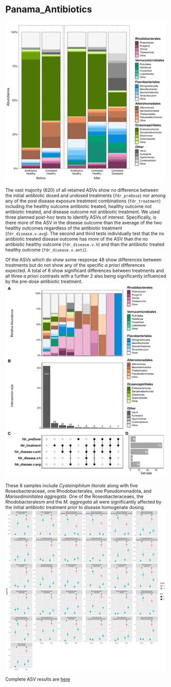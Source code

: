 # Panama_Antibiotics

![image info](Results/overall_composition.png)

The vast majority (620) of all retained ASVs show no difference between the initial antibiotic dosed and undosed treatments (`fdr_preDose`) nor among any of the post disease exposure treatment combinations (`fdr_treatment`) including the healthy outcome antibiotic treated, healthy outcome not antibiotic treated, and disease outcome not antibiotic treatment. We used three planned post-hoc tests to identify ASVs of interest. Specifically, is there more of the ASV in the disease outcome than the average of the two healthy outcomes regardless of the antibiotic treatment (`fdr_disease.v.avg`). The second and third tests individually test that the no antibiotic treated disease outcome has more of the ASV than the no antibiotic healthy outcome (`fdr_disease.v.h`) and than the antibiotic treated healthy outcome (`fdr_disease.v.anti`).

Of the ASVs which do show some response 48 show differences between treatments but do not show any of the specific *a priori* differences expected. A total of 6 show significant differences between treatments and all three *a priori* contrasts with a further 2 also being significantly influenced by the pre-dose antibiotic treatment.
![image info](Results/asv_upset.png)

These 8 samples include *Cysteiniphilum litorale* along with five Roseobacteraceae, one Rhodobacterales, one Pseudomonadota, and *Marisediminitalea aggregata*. One of the Roseobacteraceaes, the Rhodobacteralesm and the *M. aggregata* all were significantly affected by the initial antibiotic treatment prior to disease homogenate dosing.
![image info](Results/asvs_changing_postExposure.png)

Complete ASV results are [here](Results/individual_asv_results.csv)
